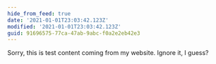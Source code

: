 ```yaml
---
hide_from_feed: true
date: '2021-01-01T23:03:42.123Z'
modified: '2021-01-01T23:03:42.123Z'
guid: 91696575-77ca-47ab-9abc-f0a2e2eb42e3
---
```

Sorry, this is test content coming from my website. Ignore it, I guess?
